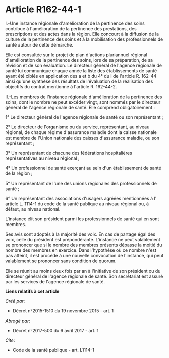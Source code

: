 # Article R162-44-1

I.-Une instance régionale d'amélioration de la pertinence des soins contribue à l'amélioration de la pertinence des
prestations, des prescriptions et des actes dans la région. Elle concourt à la diffusion de la culture de la pertinence des
soins et à la mobilisation des professionnels de santé autour de cette démarche. 

Elle est consultée sur le projet de plan d'actions pluriannuel régional d'amélioration de la pertinence des soins, lors de sa
préparation, de sa révision et de son évaluation. Le directeur général de l'agence régionale de santé lui communique chaque
année la liste des établissements de santé ayant été ciblés en application des a et b du 4° du I de l'article R. 162-44 ainsi
qu'une synthèse des résultats de l'évaluation de la réalisation des objectifs du contrat mentionné à l'article R. 162-44-2. 

II.-Les membres de l'instance régionale d'amélioration de la pertinence des soins, dont le nombre ne peut excéder vingt, sont
nommés par le directeur général de l'agence régionale de santé. Elle comprend obligatoirement : 

1° Le directeur général de l'agence régionale de santé ou son représentant ; 

2° Le directeur de l'organisme ou du service, représentant, au niveau régional, de chaque régime d'assurance maladie dont la
caisse nationale est membre de l'Union nationale des caisses d'assurance maladie, ou son représentant ; 

3° Un représentant de chacune des fédérations hospitalières représentatives au niveau régional ; 

4° Un professionnel de santé exerçant au sein d'un établissement de santé de la région ; 

5° Un représentant de l'une des unions régionales des professionnels de santé ; 

6° Un représentant des associations d'usagers agréées mentionnées à l'
article L. 1114-1 du code de la santé publique
au niveau régional ou, à défaut, au niveau national. 

L'instance élit son président parmi les professionnels de santé qui en sont membres. 

Ses avis sont adoptés à la majorité des voix. En cas de partage égal des voix, celle du président est prépondérante.
L'instance ne peut valablement se prononcer que si le nombre des membres présents dépasse la moitié du nombre des membres en
exercice. Dans l'hypothèse où ce nombre n'est pas atteint, il est procédé à une nouvelle convocation de l'instance, qui peut
valablement se prononcer sans condition de quorum. 

Elle se réunit au moins deux fois par an à l'initiative de son président ou du directeur général de l'agence régionale de
santé. Son secrétariat est assuré par les services de l'agence régionale de santé.

**Liens relatifs à cet article**

_Créé par_:

  - Décret n°2015-1510 du 19 novembre 2015 - art. 1

_Abrogé par_:

  - Décret n°2017-500 du 6 avril 2017 - art. 1

_Cite_:

  - Code de la santé publique - art. L1114-1
